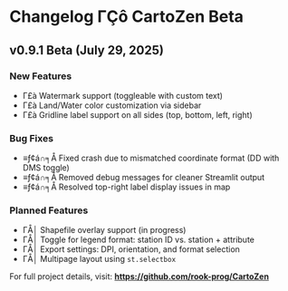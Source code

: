 ﻿
# Changelog ΓÇô CartoZen Beta

## v0.9.1 Beta (July 29, 2025)
### New Features
- Γ£à Watermark support (toggleable with custom text)
- Γ£à Land/Water color customization via sidebar
- Γ£à Gridline label support on all sides (top, bottom, left, right)

### Bug Fixes
- ≡ƒ¢á∩╕Å Fixed crash due to mismatched coordinate format (DD with DMS toggle)
- ≡ƒ¢á∩╕Å Removed debug messages for cleaner Streamlit output
- ≡ƒ¢á∩╕Å Resolved top-right label display issues in map

### Planned Features
- ΓÅ│ Shapefile overlay support (in progress)
- ΓÅ│ Toggle for legend format: station ID vs. station + attribute
- ΓÅ│ Export settings: DPI, orientation, and format selection
- ΓÅ│ Multipage layout using `st.selectbox`

For full project details, visit: **https://github.com/rook-prog/CartoZen**
